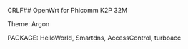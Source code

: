 CRLF## OpenWrt for Phicomm K2P 32M

Theme: Argon

PACKAGE: HelloWorld, Smartdns, AccessControl, turboacc